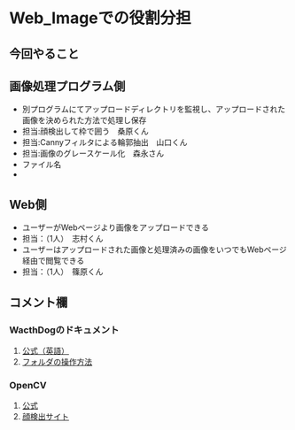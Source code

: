 # Web_Imageでの役割分担
## 今回やること
 ## 画像処理プログラム側
  - 別プログラムにてアップロードディレクトリを監視し、アップロードされた画像を決められた方法で処理し保存
   - 担当:顔検出して枠で囲う　桑原くん
   - 担当:Cannyフィルタによる輪郭抽出　山口くん
   - 担当:画像のグレースケール化　森永さん
  - ファイル名
   - 
 ## Web側
  - ユーザーがWebページより画像をアップロードできる
   - 担当：（1人）　志村くん
  - ユーザーはアップロードされた画像と処理済みの画像をいつでもWebページ経由で閲覧できる
   - 担当：（1人）　篠原くん
 ## コメント欄
  ### WacthDogのドキュメント
  1. [公式（英語）](https://pythonhosted.org/watchdog/)
  2. [フォルダの操作方法](https://ailog.site/2020/03/06/0306/)
  ### OpenCV
  1. [公式](http://opencv.jp/opencv-2svn/py/)
  2. [顔検出サイト](https://note.nkmk.me/python-opencv-face-detection-haar-cascade/)
